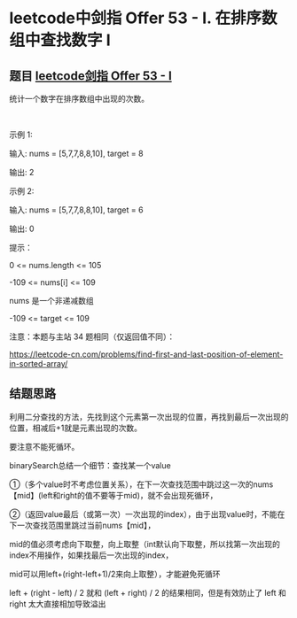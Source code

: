 # leetcode中剑指 Offer 53 - I. 在排序数组中查找数字 I

## 题目 [leetcode剑指 Offer 53 - I](https://leetcode-cn.com/problems/zai-pai-xu-shu-zu-zhong-cha-zhao-shu-zi-lcof/)

统计一个数字在排序数组中出现的次数。

 

示例 1:

输入: nums = [5,7,7,8,8,10], target = 8

输出: 2

示例 2:

输入: nums = [5,7,7,8,8,10], target = 6

输出: 0


提示：

0 <= nums.length <= 105

-109 <= nums[i] <= 109

nums 是一个非递减数组

-109 <= target <= 109


注意：本题与主站 34 题相同（仅返回值不同）：

https://leetcode-cn.com/problems/find-first-and-last-position-of-element-in-sorted-array/




## 结题思路

利用二分查找的方法，先找到这个元素第一次出现的位置，再找到最后一次出现的位置，相减后+1就是元素出现的次数。

要注意不能死循环。

binarySearch总结一个细节：查找某一个value 

①（多个value时不考虑位置关系），在下一次查找范围中跳过这一次的nums【mid】(left和right的值不要等于mid)，就不会出现死循环，

②（返回value最后（或第一次）一次出现的index），由于出现value时，不能在下一次查找范围里跳过当前nums【mid】，

mid的值必须考虑向下取整，向上取整（int默认向下取整，所以找第一次出现的index不用操作，如果找最后一次出现的index，

mid可以用left+(right-left+1)/2来向上取整），才能避免死循环


left + (right - left) / 2 就和 (left + right) / 2 的结果相同，但是有效防止了 left 和 right 太大直接相加导致溢出



   

